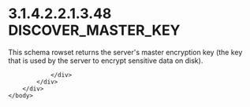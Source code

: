 <html dir="LTR" xmlns:mshelp="http://msdn.microsoft.com/mshelp" xmlns:ddue="http://ddue.schemas.microsoft.com/authoring/2003/5" xmlns:xlink="http://www.w3.org/1999/xlink" xmlns:tool="http://www.microsoft.com/tooltip">
    <head>
        <meta http-equiv="Content-Type" content="text/html; CHARSET=utf-8"></meta>
        <meta name="save" content="history"></meta>
        <title>3.1.4.2.2.1.3.48 DISCOVER_MASTER_KEY</title>
        <xml>
            <mshelp:toctitle title="3.1.4.2.2.1.3.48 DISCOVER_MASTER_KEY"></mshelp:toctitle>
            <mshelp:rltitle title="[MS-SSAS]: DISCOVER_MASTER_KEY"></mshelp:rltitle>
            <mshelp:keyword index="A" term="a402a982-3ee9-44b7-945d-48ad51648ea0"></mshelp:keyword>
            <mshelp:attr name="DCSext.ContentType" value="open specification"></mshelp:attr>
            <mshelp:attr name="AssetID" value="a402a982-3ee9-44b7-945d-48ad51648ea0"></mshelp:attr>
            <mshelp:attr name="TopicType" value="kbRef"></mshelp:attr>
            <mshelp:attr name="DCSext.Title" value="[MS-SSAS]: DISCOVER_MASTER_KEY" />
        </xml>
    </head>
    <body>
        <div id="header">
            <h1 class="heading">3.1.4.2.2.1.3.48 DISCOVER_MASTER_KEY</h1>
        </div>
        <div id="mainSection">
            <div id="mainBody">
                <div id="allHistory" class="saveHistory"></div>
                <div id="sectionSection0" class="section" name="collapseableSection">
                    

<p>This schema rowset returns the server's master encryption
key (the key that is used by the server to encrypt sensitive data on disk).</p>


                </div>
            </div>
        </div>
    </body>
</html>